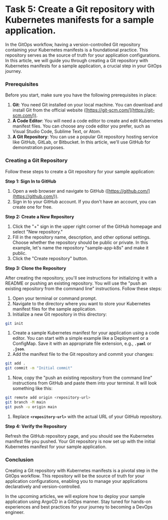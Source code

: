 # Task 5: Create a Git repository with Kubernetes manifests for a sample application.

In the GitOps workflow, having a version-controlled Git repository containing your Kubernetes manifests is a foundational practice. This repository serves as the source of truth for your application configurations. In this article, we will guide you through creating a Git repository with Kubernetes manifests for a sample application, a crucial step in your GitOps journey.

### **Prerequisites**

Before you start, make sure you have the following prerequisites in place:

1. **Git**: You need Git installed on your local machine. You can download and install Git from the official website ([https://git-scm.com/](https://git-scm.com/)).
2. **A Code Editor**: You will need a code editor to create and edit Kubernetes manifest files. You can choose any code editor you prefer, such as Visual Studio Code, Sublime Text, or Atom.
3. **A Git Repository**: You can use a popular Git repository hosting service like GitHub, GitLab, or Bitbucket. In this article, we'll use GitHub for demonstration purposes.

### **Creating a Git Repository**

Follow these steps to create a Git repository for your sample application:

**Step 1: Sign In to GitHub**

1. Open a web browser and navigate to GitHub ([https://github.com/](https://github.com/)).
2. Sign in to your GitHub account. If you don't have an account, you can create one for free.

**Step 2: Create a New Repository**

1. Click the "+" sign in the upper right corner of the GitHub homepage and select "New repository."
2. Fill in the repository name, description, and other optional settings. Choose whether the repository should be public or private. In this example, let's name the repository "sample-app-k8s" and make it public.
3. Click the "Create repository" button.

**Step 3: Clone the Repository**

After creating the repository, you'll see instructions for initializing it with a README or pushing an existing repository. You will use the "push an existing repository from the command line" instructions. Follow these steps:

1. Open your terminal or command prompt.
2. Navigate to the directory where you want to store your Kubernetes manifest files for the sample application.
3. Initialize a new Git repository in this directory:

```bash
git init
```

1. Create a sample Kubernetes manifest for your application using a code editor. You can start with a simple example like a Deployment or a ConfigMap. Save it with an appropriate file extension, e.g., **`.yaml`** or **`.json`**.
2. Add the manifest file to the Git repository and commit your changes:

```bash
git add .
git commit -m "Initial commit"
```

1. Now, copy the "push an existing repository from the command line" instructions from GitHub and paste them into your terminal. It will look something like this:

```bash
git remote add origin <repository-url>
git branch -M main
git push -u origin main
```

1. Replace **`<repository-url>`** with the actual URL of your GitHub repository.

**Step 4: Verify the Repository**

Refresh the GitHub repository page, and you should see the Kubernetes manifest file you pushed. Your Git repository is now set up with the initial Kubernetes manifest for your sample application.

### **Conclusion**

Creating a Git repository with Kubernetes manifests is a pivotal step in the GitOps workflow. This repository will be the source of truth for your application configurations, enabling you to manage your applications declaratively and version-controlled.

In the upcoming articles, we will explore how to deploy your sample application using ArgoCD in a GitOps manner. Stay tuned for hands-on experiences and best practices for your journey to becoming a DevOps engineer.
